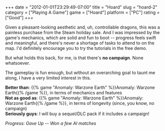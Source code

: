 +++
date = "2012-01-01T23:29:49-07:00"
title = "Hoard"
slug = "hoard-2"
category = ["Playing A Game"]
game = ["Hoard"]
platform = ["PC"]
rating = ["Good"]
+++

Given a pleasant-looking aesthetic and, uh, controllable dragons, this was a painless purchase from the Steam holiday sale.  And I was impressed by the game's mechanics, which are solid and fun to boot -- progress feels swift and meaningful, and there's never a shortage of tasks to attend to on the map.  I'd definitely encourage you to try the tutorials in the free demo.

But what holds this back, for me, is that there's <b>no campaign</b>.  None whatsoever.

The gameplay is fun enough, but without an overarching goal to taunt me along, I have a very limited interest in this.

<b>Better than</b>: {{% game "Anomaly: Warzone Earth" %}}Anomaly: Warzone Earth{{% /game %}}, in terms of mechanics and features  
<b>Not as good as</b>: {{% game "Anomaly: Warzone Earth" %}}Anomaly: Warzone Earth{{% /game %}}, in terms of longevity (since, you know, no campaign)  
<b>Seriously guys</b>: I will buy a sequel/DLC pack if it includes a campaign!

<i>Progress: Gave Up -- Won a few AI matches</i>